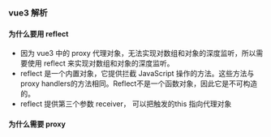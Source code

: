 ### vue3  解析 

#### 为什么要用 reflect 

- 因为 vue3 中的 proxy 代理对象，无法实现对数组和对象的深度监听，所以需要使用 reflect 来实现对数组和对象的深度监听。
- reflect 是一个内置对象，它提供拦截 JavaScript 操作的方法。这些方法与proxy handlers的方法相同。Reflect不是一个函数对象，因此它是不可构造的。
- reflect 提供第三个参数 receiver， 可以把触发的this 指向代理对象

#### 为什么需要 proxy